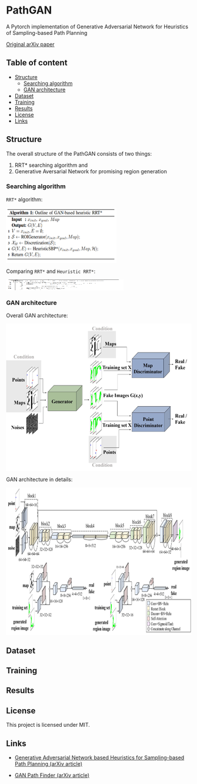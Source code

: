 PathGAN
======================
A Pytorch implementation of Generative Adversarial Network for Heuristics of Sampling-based Path Planning

[Original arXiv paper](https://arxiv.org/pdf/2012.03490.pdf)

## Table of content

- [Structure](#structure)
  - [Searching algorithm](#searching-algorithm)
  - [GAN architecture](#gan-architecture)
- [Dataset](#dataset)
- [Training](#training)
- [Results](#results)
- [License](#license)
- [Links](#links)


## Structure

The overall structure of the PathGAN consists of two things:
1) RRT* searching algorithm and
2) Generative Aversarial Network for promising region generation 

### Searching algorithm

`RRT*` algorithm:

<a><img src="assets/gan_rrt.png" align="center" height="150px" width="300px"/></a>

Comparing `RRT*` and `Heuristic RRT*`:

<a><img src="assets/rrt_vs_hrrt.png" align="center" height="30px" width="320px"/></a>

### GAN architecture

Overall GAN architecture:

<a><img src="assets/gan.jpg" align="center" height="400px" width="600px"/></a>

GAN architecture in details:

<a><img src="assets/detailed_gan.jpg" align="center" height="400px" width="800px"/></a>

## Dataset


## Training

## Results

## License

This project is licensed under MIT.

## Links

* [Generative Adversarial Network based Heuristics
for Sampling-based Path Planning (arXiv article)](https://arxiv.org/pdf/2012.03490.pdf)

* [GAN Path Finder (arXiv article)](https://arxiv.org/pdf/1908.01499.pdf)
